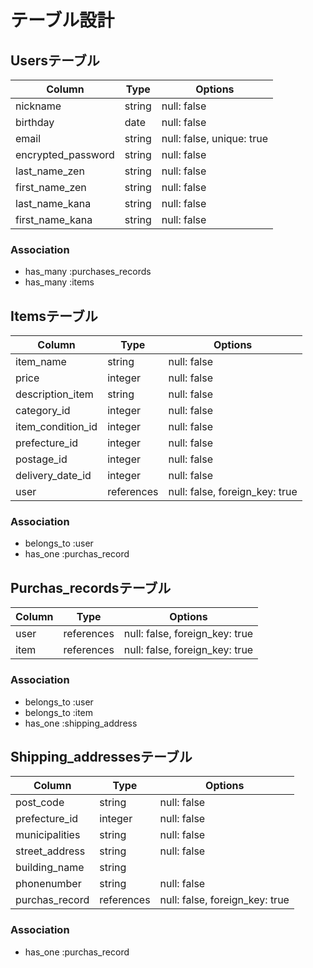 # テーブル設計


## Usersテーブル

|Column             |Type       |Options                       |
|-------------------|-----------|------------------------------|
|nickname           |string     |null: false                   | ニックネーム
|birthday           |date       |null: false                   | 生年月日
|email              |string     |null: false, unique: true     | メールアドレス
|encrypted_password |string     |null: false                   | パスワード
|last_name_zen      |string     |null: false                   | 名前全角
|first_name_zen     |string     |null: false                   | 苗字全角
|last_name_kana     |string     |null: false                   | 名前カタカナ
|first_name_kana    |string     |null: false                   | 苗字カタカナ

### Association

- has_many :purchases_records
- has_many :items


## Itemsテーブル

|Column               |Type       |Options                       |
|---------------------|-----------|------------------------------|
|item_name            |string     |null: false                   | 商品名
|price                |integer    |null: false                   | 販売価格
|description_item     |string     |null: false                   | 商品説明
|category_id          |integer    |null: false                   | 商品のカテゴリー ah
|item_condition_id    |integer    |null: false                   | 商品の状態 ah
|prefecture_id        |integer    |null: false                   | 発送元(都道府県) ah
|postage_id           |integer    |null: false                   | 配送料 ah
|delivery_date_id     |integer    |null: false                   | 発送までの日数 ah
|user                 |references |null: false, foreign_key: true|
### Association

- belongs_to :user
- has_one :purchas_record


## Purchas_recordsテーブル

|Column        |Type       |Options                       |
|--------------|-----------|------------------------------|
|user          |references |null: false, foreign_key: true| 誰が
|item          |references |null: false, foreign_key: true| どの商品を購入したか

### Association
- belongs_to :user
- belongs_to :item
- has_one :shipping_address


## Shipping_addressesテーブル

|Column          |Type       |Options                       |
|----------------|-----------|------------------------------|
|post_code       |string     |null: false                   | 郵便番号
|prefecture_id   |integer    |null: false                   | 都道府県 ah
|municipalities  |string     |null: false                   | 市区町村
|street_address  |string     |null: false                   | 住所
|building_name   |string     |                              | 建物名
|phonenumber     |string     |null: false                   | 電話番号
|purchas_record  |references |null: false, foreign_key: true|

### Association
- has_one :purchas_record